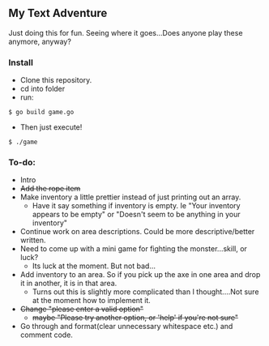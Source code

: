 ## My Text Adventure

Just doing this for fun. Seeing where it goes...Does anyone play these anymore, anyway?

### Install

- Clone this repository.
- cd into folder
- run: 

```shell
$ go build game.go
```
- Then just execute!

```shell
$ ./game
```

### To-do:

- Intro
- ~~Add the rope item~~
- Make inventory a little prettier instead of just printing out an array. 
  - Have it say something if inventory is empty. Ie "Your inventory appears to be empty" or "Doesn't seem to be anything in your inventory"
- Continue work on area descriptions. Could be more descriptive/better written.
- Need to come up with a mini game for fighting the monster...skill, or luck?
  - Its luck at the moment. But not bad...
- Add inventory to an area. So if you pick up the axe in one area and drop it in another, it is in that area. 
  - Turns out this is slightly more complicated than I thought....Not sure at the moment how to implement it.
- ~~Change "please enter a valid option"~~
  - ~~maybe "Please try another option, or 'help' if you're not sure"~~
- Go through and format(clear unnecessary whitespace etc.) and comment code.
